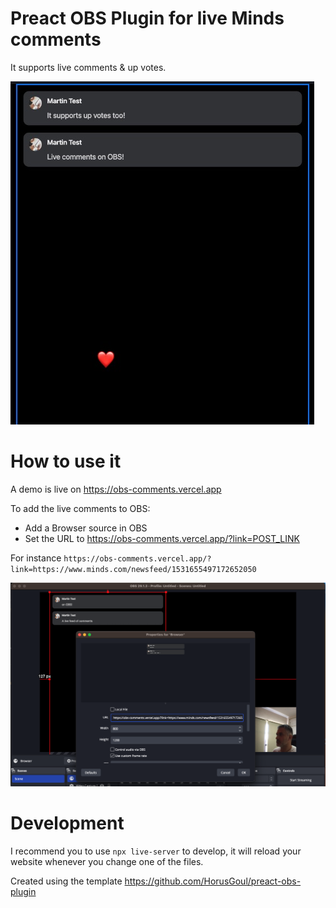 # Preact OBS Plugin for live Minds comments

It supports live comments & up votes.

![Live comments](/demo/demo.jpg "Live comments & votes")

# How to use it

A demo is live on https://obs-comments.vercel.app

To add the live comments to OBS:
  - Add a Browser source in OBS 
  - Set the URL to https://obs-comments.vercel.app/?link=POST_LINK

For instance `https://obs-comments.vercel.app/?link=https://www.minds.com/newsfeed/1531655497172652050`

![OBS](/demo/obs.png "OBS Settings")

# Development

I recommend you to use `npx live-server` to develop, it will reload your website whenever you change one of the files.

Created using the template https://github.com/HorusGoul/preact-obs-plugin
